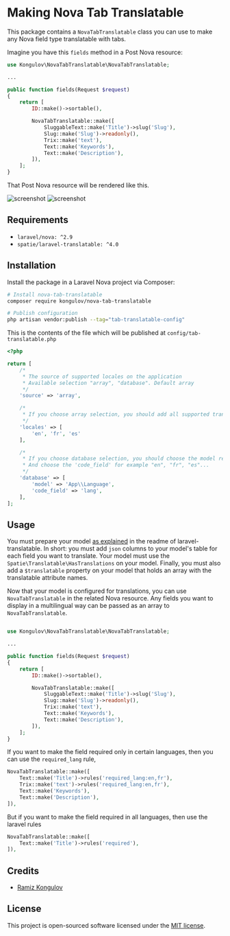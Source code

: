 # Making Nova Tab Translatable

This package contains a `NovaTabTranslatable` class you can use to make any Nova field type translatable with tabs.

Imagine you have this `fields` method in a Post Nova resource:

```php
use Kongulov\NovaTabTranslatable\NovaTabTranslatable;

...

public function fields(Request $request)
{
    return [
        ID::make()->sortable(),

        NovaTabTranslatable::make([
            SluggableText::make('Title')->slug('Slug'),
            Slug::make('Slug')->readonly(),
            Trix::make('text'),
            Text::make('Keywords'),
            Text::make('Description'),
        ]),
    ];
}
```

That Post Nova resource will be rendered like this.

![screenshot](https://kongulov.github.io/sitescreenshots/kongulov_nova-tab-translatable_1.png?v=4)
![screenshot](https://kongulov.github.io/sitescreenshots/kongulov_nova-tab-translatable_2.png?v=4)

## Requirements

- `laravel/nova: ^2.9`
- `spatie/laravel-translatable: ^4.0`

## Installation

Install the package in a Laravel Nova project via Composer:

```bash
# Install nova-tab-translatable
composer require kongulov/nova-tab-translatable

# Publish configuration
php artisan vendor:publish --tag="tab-translatable-config"
```

This is the contents of the file which will be published at `config/tab-translatable.php`
```php
<?php

return [
    /*
     * The source of supported locales on the application
     * Available selection "array", "database". Default array
     */
    'source' => 'array',

    /*
     * If you choose array selection, you should add all supported translation on it as "code"
     */
    'locales' => [
        'en', 'fr', 'es'
    ],

    /*
     * If you choose database selection, you should choose the model responsible for retrieving supported translations
     * And choose the 'code_field' for example "en", "fr", "es"...
     */
    'database' => [
        'model' => 'App\\Language',
        'code_field' => 'lang',
    ],
];
```

## Usage

You must prepare your model [as explained](https://github.com/spatie/laravel-translatable#making-a-model-translatable) in the readme of laravel-translatable. In short: you must add `json` columns to your model's table for each field you want to translate. Your model must use the `Spatie\Translatable\HasTranslations` on your model. Finally, you must also add a `$translatable` property on your model that holds an array with the translatable attribute names.

Now that your model is configured for translations, you can use `NovaTabTranslatable` in the related Nova resource. Any fields you want to display in a multilingual way can be passed as an array to `NovaTabTranslatable`. 

```php

use Kongulov\NovaTabTranslatable\NovaTabTranslatable;

...

public function fields(Request $request)
{
    return [
        ID::make()->sortable(),

        NovaTabTranslatable::make([
            SluggableText::make('Title')->slug('Slug'),
            Slug::make('Slug')->readonly(),
            Trix::make('text'),
            Text::make('Keywords'),
            Text::make('Description'),
        ]),
    ];
}
```

If you want to make the field required only in certain languages, then you can use the `required_lang` rule,

```php
NovaTabTranslatable::make([
    Text::make('Title')->rules('required_lang:en,fr'),
    Trix::make('text')->rules('required_lang:en,fr'),
    Text::make('Keywords'),
    Text::make('Description'),
]),
```

But if you want to make the field required in all languages, then use the laravel rules
```php
NovaTabTranslatable::make([
    Text::make('Title')->rules('required'),
]),
```

## Credits

- [Ramiz Kongulov](https://github.com/kongulov)

## License

This project is open-sourced software licensed under the [MIT license](LICENSE.md).
